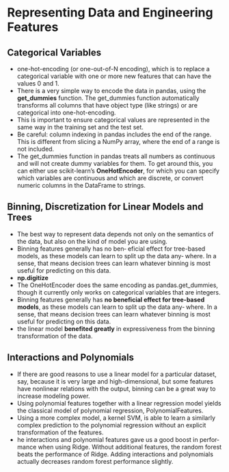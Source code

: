 # Representing Data and Engineering Features

## Categorical Variables
- one-hot-encoding (or one-out-of-N encoding), which is to replace a categorical variable with one or more new features that can have the values 0 and 1.
- There is a very simple way to encode the data in pandas, using the __get_dummies__ function. The get_dummies function automatically transforms all columns that have object type (like strings) or are categorical into one-hot-encoding.
- This is important to ensure categorical values are represented in the same way in the training set and the test set.
- Be careful: column indexing in pandas includes the end of the range. This is different from slicing a NumPy array, where the end of a range is not included.
- The get_dummies function in pandas treats all numbers as continuous and will not create dummy variables for them. To get around this, you can either use scikit-learn’s __OneHotEncoder__, for which you can specify which variables are continuous and which are discrete, or convert numeric columns in the DataFrame to strings.


## Binning, Discretization for Linear Models and Trees
- The best way to represent data depends not only on the semantics of the data, but also on the kind of model you are using. 
- Binning features generally has no ben‐ eficial effect for tree-based models, as these models can learn to split up the data any‐ where. In a sense, that means decision trees can learn whatever binning is most useful for predicting on this data.
- __np.digitize__
- The OneHotEncoder does the same encoding as pandas.get_dummies, though it currently only works on categorical variables that are integers.
- Binning features generally has __no beneficial effect for tree-based models__, as these models can learn to split up the data any‐ where. In a sense, that means decision trees can learn whatever binning is most useful for predicting on this data.
- the linear model __benefited greatly__ in expressiveness from the binning  transformation of the data.

## Interactions and Polynomials
- If there are good reasons to use a linear model for a particular dataset, say, because it is very large and high-dimensional, but some features have nonlinear relations with the output, binning can be a great way to increase modeling power.
- Using polynomial features together with a linear regression model yields the classical model of polynomial regression, PolynomialFeatures.
- Using a more complex model, a kernel SVM, is able to learn a similarly complex prediction to the polynomial regression without an explicit transformation of the features.
- he interactions and polynomial features gave us a good boost in perfor‐ mance when using Ridge. Without additional features, the random forest beats the performance of Ridge. Adding interactions and polynomials actually decreases random forest performance slightly.


